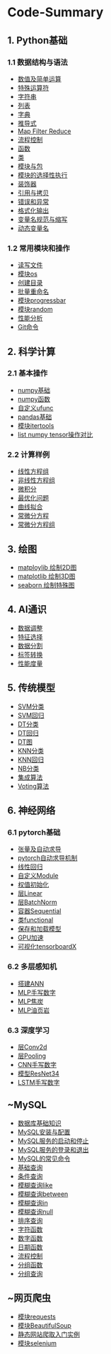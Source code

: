 # Code-Summary
## 1. Python基础
### 1.1 数据结构与语法
* [数值及简单运算](https://github.com/ZhouBinTGL/Tech-Summary/blob/master/1.%20Python%E5%9F%BA%E7%A1%80/%E6%95%B0%E5%80%BC%E5%8F%8A%E7%AE%80%E5%8D%95%E8%BF%90%E7%AE%97.py)
* [特殊运算符](https://github.com/ZhouBinTGL/Tech-Summary/blob/master/1.%20Python%E5%9F%BA%E7%A1%80/%E7%89%B9%E6%AE%8A%E8%BF%90%E7%AE%97%E7%AC%A6.py)
* [字符串](https://github.com/ZhouBinTGL/Tech-Summary/blob/master/1.%20Python%E5%9F%BA%E7%A1%80/%E5%AD%97%E7%AC%A6%E4%B8%B2.py)
* [列表](https://github.com/ZhouBinTGL/Tech-Summary/blob/master/1.%20Python%E5%9F%BA%E7%A1%80/%E5%88%97%E8%A1%A8.py)
* [字典](https://github.com/ZhouBinTGL/Tech-Summary/blob/master/1.%20Python%E5%9F%BA%E7%A1%80/%E5%AD%97%E5%85%B8.py)
* [推导式](https://github.com/ZhouBinTGL/Tech-Summary/blob/master/1.%20Python%E5%9F%BA%E7%A1%80/%E6%8E%A8%E5%AF%BC%E5%BC%8F.py)
* [Map Filter Reduce](https://github.com/ZhouBinTGL/Tech-Summary/blob/master/1.%20Python%E5%9F%BA%E7%A1%80/Map%20Filter%20Reduce.py)
* [流程控制](https://github.com/ZhouBinTGL/Tech-Summary/blob/master/1.%20Python%E5%9F%BA%E7%A1%80/%E6%B5%81%E7%A8%8B%E6%8E%A7%E5%88%B6.py)
* [函数](https://github.com/ZhouBinTGL/Tech-Summary/blob/master/1.%20Python%E5%9F%BA%E7%A1%80/%E5%87%BD%E6%95%B0.py)
* [类](https://github.com/ZhouBinTGL/Tech-Summary/blob/master/1.%20Python%E5%9F%BA%E7%A1%80/%E7%B1%BB.py)
* [模块与包](https://github.com/ZhouBinTGL/Tech-Summary/blob/master/1.%20Python%E5%9F%BA%E7%A1%80/%E6%A8%A1%E5%9D%97%E4%B8%8E%E5%8C%85.txt)
* [模块的选择性执行](https://github.com/ZhouBinTGL/Tech-Summary/blob/master/1.%20Python%E5%9F%BA%E7%A1%80/%E6%A8%A1%E5%9D%97%E7%9A%84%E9%80%89%E6%8B%A9%E6%80%A7%E6%89%A7%E8%A1%8C.txt)
* [装饰器](https://github.com/ZhouBinTGL/Tech-Summary/blob/master/1.%20Python%E5%9F%BA%E7%A1%80/%E8%A3%85%E9%A5%B0%E5%99%A8.py)
* [引用与拷贝](https://github.com/ZhouBinTGL/Tech-Summary/blob/master/1.%20Python%E5%9F%BA%E7%A1%80/%E5%BC%95%E7%94%A8%E4%B8%8E%E6%8B%B7%E8%B4%9D.py)
* [错误和异常](https://github.com/ZhouBinTGL/Tech-Summary/blob/master/1.%20Python%E5%9F%BA%E7%A1%80/%E9%94%99%E8%AF%AF%E4%B8%8E%E5%BC%82%E5%B8%B8.txt)
* [格式化输出]()
* [变量名规范与缩写](https://github.com/ZhouBinTGL/Tech-Summary/blob/master/1.%20Python%E5%9F%BA%E7%A1%80/%E5%8F%98%E9%87%8F%E5%90%8D%E8%A7%84%E8%8C%83%E5%92%8C%E7%BC%A9%E5%86%99.txt)
* [动态变量名](https://github.com/ZhouBinTGL/Tech-Summary/blob/master/1.%20Python%E5%9F%BA%E7%A1%80/%E5%8A%A8%E6%80%81%E5%8F%98%E9%87%8F%E5%90%8D.py)
### 1.2 常用模块和操作
* [读写文件](https://github.com/ZhouBinTGL/Tech-Summary/blob/master/1.%20Python%E5%9F%BA%E7%A1%80/%E8%AF%BB%E5%86%99%E6%96%87%E4%BB%B6.py)
* [模块os](https://github.com/ZhouBinTGL/Tech-Summary/blob/master/1.%20Python%E5%9F%BA%E7%A1%80/%E6%A8%A1%E5%9D%97os.py)
* [创建目录](https://github.com/ZhouBinTGL/Tech-Summary/blob/master/1.%20Python%E5%9F%BA%E7%A1%80/%E5%88%9B%E5%BB%BA%E7%9B%AE%E5%BD%95.py)
* [批量重命名](https://github.com/ZhouBinTGL/Tech-Summary/blob/master/1.%20Python%E5%9F%BA%E7%A1%80/%E6%89%B9%E9%87%8F%E9%87%8D%E5%91%BD%E5%90%8D.py)
* [模块progressbar](https://github.com/ZhouBinTGL/Tech-Summary/blob/master/1.%20Python%E5%9F%BA%E7%A1%80/%E6%A8%A1%E5%9D%97progressbar.py)
* [模块random](https://github.com/ZhouBinTGL/Tech-Summary/blob/master/1.%20Python%E5%9F%BA%E7%A1%80/%E6%A8%A1%E5%9D%97random.py)
* [性能分析](https://github.com/ZhouBinTGL/Tech-Summary/blob/master/1.%20Python%E5%9F%BA%E7%A1%80/%E6%80%A7%E8%83%BD%E5%88%86%E6%9E%90.py)
* [Git命令](https://github.com/ZhouBinTGL/Tech-Summary/blob/master/1.%20Python%E5%9F%BA%E7%A1%80/Git%E5%91%BD%E4%BB%A4.txt)
## 2. 科学计算
### 2.1 基本操作
* [numpy基础]()
* [numpy函数]()
* [自定义ufunc]()
* [pandas基础]()
* [模块itertools]()
* [list numpy tensor操作对比]()
### 2.2 计算样例
* [线性方程组]()
* [非线性方程组]()
* [微积分]()
* [最优化问题]()
* [曲线拟合]()
* [常微分方程]()
* [常微分方程组]()
## 3. 绘图
* [matploylib 绘制2D图]()
* [matplotlib 绘制3D图]()
* [seaborn 绘制特殊图]()
## 4. AI通识
* [数据调整]()
* [特征选择]()
* [数据分割]()
* [标签转换]()
* [性能度量]()
## 5. 传统模型
* [SVM分类]()
* [SVM回归]()
* [DT分类]()
* [DT回归]()
* [DT图]()
* [KNN分类]()
* [KNN回归]()
* [NB分类]()
* [集成算法]()
* [Voting算法]()
## 6. 神经网络
### 6.1 pytorch基础
* [张量及自动求导]()
* [pytorch自动求导机制]()
* [线性回归]()
* [自定义Module]()
* [权值初始化]()
* [层Linear]()
* [层BatchNorm]()
* [容器Sequential]()
* [类functional]()
* [保存和加载模型]()
* [GPU加速]()
* [可视化tensorboardX]()
### 6.2 多层感知机
* [搭建ANN]()
* [MLP手写数字]()
* [MLP焦炭]()
* [MLP油页岩]()
### 6.3 深度学习
* [层Conv2d]()
* [层Pooling]()
* [CNN手写数字]()
* [模型ResNet34]()
* [LSTM手写数字]()
## ~MySQL
* [数据库基础知识]()
* [MySQL安装与配置]()
* [MySQL服务的启动和停止]()
* [MySQL服务的登录和退出]()
* [MySQL的常见命令]()
* [基础查询]()
* [条件查询]()
* [模糊查询like]()
* [模糊查询between]()
* [模糊查询in]()
* [模糊查询null]()
* [排序查询]()
* [字符函数]()
* [数字函数]()
* [日期函数]()
* [流程控制]()
* [分组函数]()
* [分组查询]()
## ~网页爬虫
* [模块requests]()
* [模块BeautifulSoup]()
* [静态网站爬取入门实例]()
* [模块selenium]()
